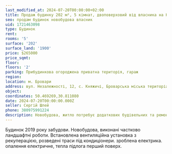```yaml
---
last_modified_at: 2024-07-20T00:00:00+02:00
title: Продаж будинку 202 м², 5 кімнат, двоповерховий від власника на Незалежності в с. Княжичі
seo: продам будинок новобудова власник
uid: 1721463098
type: Будинок
rent:
rooms: '5'
surface: '202'
surface_land: '1900'
price: $265000
price_sqmt:
floor:
floors: '2'
parking: Прибудинкова огороджена приватна територія, гараж
region:
location: м. Бровари
address: вул. Незалежності, 12, с. Княжичі, Броварська міська територіальна громада
object:
coordinates: 50.469269,30.811080
date: 2024-07-20T00:00:00.000Z
seller: Сергій Шлей
phone: 380975991224
description: Новобудова, житло потребує додаткових будівельних та ремонтно-оздоблювальних робіт
---
```


Будинок 2019 року забудови. Новобудова, виконані частково ландшафтні роботи. Встановлена вентиляційна установка з рекуперацією, розведені траси під кондиціонери. зроблена електрика. опалення електричне, тепла підлога перший поверх.
